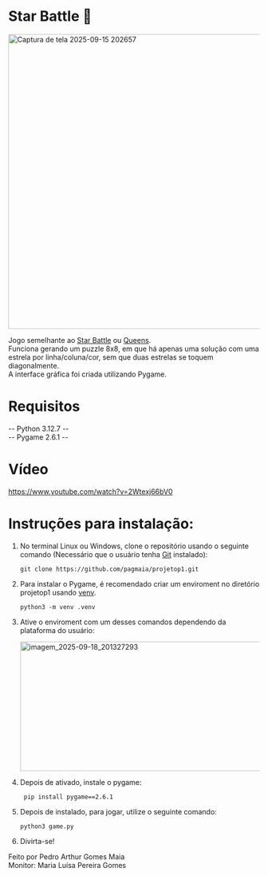 
# Star Battle 🌟
<img width="795" height="590" alt="Captura de tela 2025-09-15 202657" src="https://github.com/user-attachments/assets/8ab8a3c3-de2f-40ff-af53-f10cd619c1e1" /> 

Jogo semelhante ao [Star Battle](https://starbattle.puzzlebaron.com/play.php) ou [Queens](https://www.linkedin.com/games/queens).  
Funciona gerando um puzzle 8x8, em que há apenas uma solução com uma estrela por linha/coluna/cor, sem que duas estrelas se toquem diagonalmente.  
A interface gráfica foi criada utilizando Pygame.  
# Requisitos 
-- Python 3.12.7 --  
-- Pygame 2.6.1 -- 

# Vídeo
https://www.youtube.com/watch?v=2Wtexj66bV0

# Instruções para instalação:
1. No terminal Linux ou Windows, clone o repositório usando o seguinte comando (Necessário que o usuário tenha [Git](https://git-scm.com/downloads) instalado):
   ```
   git clone https://github.com/pagmaia/projetop1.git
   ```
2. Para instalar o Pygame, é recomendado criar um enviroment no diretório projetop1 usando [venv](https://docs.python.org/pt-br/3.13/library/venv.html).
   ```
   python3 -m venv .venv
   ```

3. Ative o enviroment com um desses comandos dependendo da plataforma do usuário:
     
   <img width="506" height="259" alt="imagem_2025-09-18_201327293" src="https://github.com/user-attachments/assets/f7da55f8-16fe-4418-8737-52fa07049a30" />

5. Depois de ativado, instale o pygame:
   ```
    pip install pygame==2.6.1
   ```
6. Depois de instalado, para jogar, utilize o seguinte comando:
   ```
   python3 game.py
   ```
7. Divirta-se!

Feito por Pedro Arthur Gomes Maia  
Monitor: Maria Luísa Pereira Gomes
